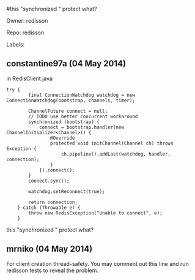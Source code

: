 #this "synchronized " protect what?

Owner: redisson

Repo: redisson

Labels: 

## constantine97a (04 May 2014)

in RedisClient.java

```
try {
        final ConnectionWatchdog watchdog = new ConnectionWatchdog(bootstrap, channels, timer);

        ChannelFuture connect = null;
        // TODO use better concurrent workaround
        synchronized (bootstrap) {
            connect = bootstrap.handler(new ChannelInitializer<Channel>() {
                @Override
                protected void initChannel(Channel ch) throws Exception {
                    ch.pipeline().addLast(watchdog, handler, connection);
                }
            }).connect();
        }
        connect.sync();

        watchdog.setReconnect(true);

        return connection;
    } catch (Throwable e) {
        throw new RedisException("Unable to connect", e);
    }
```

this "synchronized " protect what?


## mrniko (04 May 2014)

For client creation thread-safety. You may comment out this line and run redisson tests to reveal the problem.



